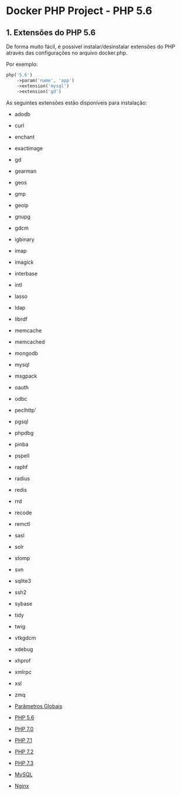 # Docker PHP Project - PHP 5.6

## 1. Extensões do PHP 5.6

De forma muito fácil, é possível instalar/desinstalar extensões do PHP através das 
configurações no arquivo docker.php.

Por exemplo:

```php
php('5.6')
    ->param('name', 'app')
    ->extension('mysql')
    ->extension('gd')
```

As seguintes extensões estão disponíveis para instalação:

* adodb
* curl       
* enchant    
* exactimage 
* gd         
* gearman    
* geos       
* gmp        
* geoip      
* gnupg      
* gdcm       
* igbinary   
* imap       
* imagick    
* interbase  
* intl       
* lasso      
* ldap       
* librdf     
* memcache   
* memcached  
* mongodb    
* mysql      
* msgpack    
* oauth      
* odbc       
* peclhttp'  
* pgsql      
* phpdbg     
* pinba      
* pspell     
* raphf      
* radius     
* redis      
* rrd        
* recode     
* remctl     
* sasl       
* solr       
* stomp      
* svn        
* sqlite3    
* ssh2       
* sybase     
* tidy       
* twig       
* vtkgdcm    
* xdebug     
* xhprof     
* xmlrpc     
* xsl        
* zmq        

* [Parâmetros Globais](globais.md)
* [PHP 5.6](php56.md)
* [PHP 7.0](php70.md)
* [PHP 7.1](php71.md)
* [PHP 7.2](php72.md)
* [PHP 7.3](php73.md)
* [MySQL](mysql.md)
* [Nginx](nginx.md)

